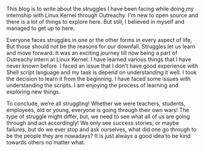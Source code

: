 This blog is to write about the struggles I have been facing while doing my internship with Linux Kernel through Outreachy. I'm new to open source and there is a lot of things to explore here. But still, I believed in myself and managed to get up to here.

Everyone faces struggles in one or the other forms in every aspect of life, But those should not be the reasons for our downfall. Struggles let us learn and move forward. It was an exciting journey till now being a part of Outreachy intern at Linux Kernel. I have learned various things that I have never known before. I faced an issue that I don't have good experience with Shell script language and my task is depend on understanding it well. I took the decision to learn it from the beginning. I have faced some issues with understanding the scripts. I am enjoying the process of learning and exploring new things.

To conclude, we’re all struggling! Whether we were teachers, students, employees, old or young, everyone is going through their own wars! The type of struggle might differ, but, we need to see what all of us are going through and act accordingly! We only see success stories, or maybe failures, but do we ever stop and ask ourselves, what did one go through to be the people they are nowadays? It is just always a good idea to be kind towards others no matter what.
